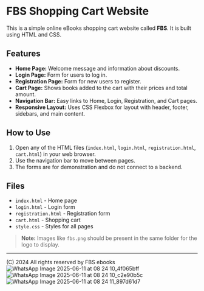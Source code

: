 # FBS Shopping Cart Website

This is a simple online eBooks shopping cart website called **FBS**. It is built using HTML and CSS.

## Features

- **Home Page:** Welcome message and information about discounts.
- **Login Page:** Form for users to log in.
- **Registration Page:** Form for new users to register.
- **Cart Page:** Shows books added to the cart with their prices and total amount.
- **Navigation Bar:** Easy links to Home, Login, Registration, and Cart pages.
- **Responsive Layout:** Uses CSS Flexbox for layout with header, footer, sidebars, and main content.

## How to Use

1. Open any of the HTML files (`index.html`, `login.html`, `registration.html`, `cart.html`) in your web browser.
2. Use the navigation bar to move between pages.
3. The forms are for demonstration and do not connect to a backend.

## Files

- `index.html` - Home page
- `login.html` - Login form
- `registration.html` - Registration form
- `cart.html` - Shopping cart
- `style.css` - Styles for all pages

> **Note:** Images like `fbs.png` should be present in the same folder for the logo to display.

---

(C) 2024 All rights reserved by FBS ebooks
![WhatsApp Image 2025-06-11 at 08 24 10_4f065bff](https://github.com/user-attachments/assets/22b418c8-de5a-4aea-a47b-51b0dff2e4f3)
![WhatsApp Image 2025-06-11 at 08 24 10_c2e90b5c](https://github.com/user-attachments/assets/59c51f01-7925-4dbc-9911-1074162b8f16)
![WhatsApp Image 2025-06-11 at 08 24 11_897d61d7](https://github.com/user-attachments/assets/d75f9cf6-ade1-4ed7-b060-a26458363e73)



